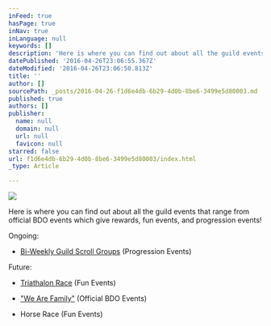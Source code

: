 ```yaml
---
inFeed: true
hasPage: true
inNav: true
inLanguage: null
keywords: []
description: 'Here is where you can find out about all the guild events that range from official BDO events which give rewards, fun events, and progression events!'
datePublished: '2016-04-26T23:06:55.367Z'
dateModified: '2016-04-26T23:06:50.813Z'
title: ''
author: []
sourcePath: _posts/2016-04-26-f1d6e4db-6b29-4d0b-8be6-3499e5d80003.md
published: true
authors: []
publisher:
  name: null
  domain: null
  url: null
  favicon: null
starred: false
url: f1d6e4db-6b29-4d0b-8be6-3499e5d80003/index.html
_type: Article

---
```

![](https://the-grid-user-content.s3-us-west-2.amazonaws.com/ba91039f-0eac-4be5-9ad0-fb50d8077894.jpg)

Here is where you can find out about all the guild events that range from official BDO events which give rewards, fun events, and progression events!

Ongoing:

* [Bi-Weekly Guild Scroll Groups][0] (Progression Events)

Future:

* [Triathalon Race][1] (Fun Events)

* ["We Are Family"][2] (Official BDO Events)
* Horse Race (Fun Events)

[0]: http://bit.ly/BDO_ScrollGroups
[1]: http://bit.ly/BDO_Triathalon
[2]: http://forum.blackdesertonline.com/index.php?/topic/73058-we-are-family/